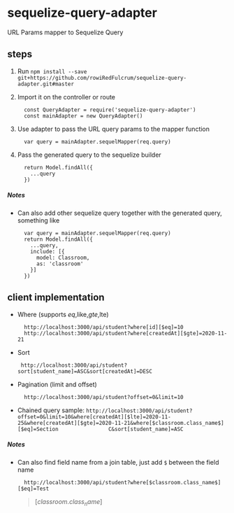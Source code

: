 # sequelize-query-adapter
URL Params mapper to Sequelize Query

## steps
1. Run `npm install --save git+https://github.com/rowiRedFulcrum/sequelize-query-adapter.git#master`
2. Import it on the controller or route 
      ```
        const QueryAdapter = require('sequelize-query-adapter')
        const mainAdapter = new QueryAdapter()
      ```
3. Use adapter to pass the URL query params to the mapper function
    ```
      var query = mainAdapter.sequelMapper(req.query)
    ```

4. Pass the generated query to the sequelize builder
    ```
      return Model.findAll({
        ...query
      })
    ```
##### Notes
 - Can also add other sequelize query together with the generated query, something like 
    ```
      var query = mainAdapter.sequelMapper(req.query)
      return Model.findAll({
        ...query,
        include: [{
          model: Classroom,
          as: 'classroom'
        }]
      })
    ```

## client implementation
 - Where (supports $eq,$like,$gte,$lte)
    ```
      http://localhost:3000/api/student?where[id][$eq]=10
      http://localhost:3000/api/student?where[createdAt][$gte]=2020-11-21
    ```

 - Sort 
     ```
      http://localhost:3000/api/student?sort[student_name]=ASC&sort[createdAt]=DESC
     ```
 - Pagination (limit and offset)
      ```
        http://localhost:3000/api/student?offset=0&limit=10
      ```

  - Chained query sample: 
        ```http://localhost:3000/api/student?offset=0&limit=10&where[createdAt][$lte]=2020-11-25&where[createdAt][$gte]=2020-11-21&where[$classroom.class_name$][$eq]=Section                C&sort[student_name]=ASC
        ```

##### Notes
 - Can also find field name from a join table, just add `$` between the field name
    ```
      http://localhost:3000/api/student?where[$classroom.class_name$][$eq]=Test
    ```
    >[$classroom.class_name$]
    
  
